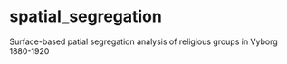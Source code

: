 # spatial_segregation
Surface-based patial segregation analysis of religious groups in Vyborg 1880-1920
